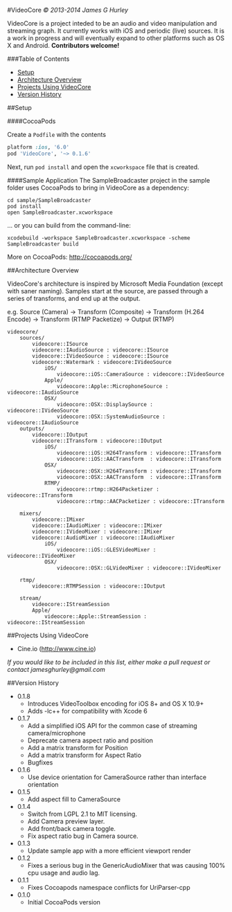
#VideoCore
_&copy; 2013-2014 James G Hurley_

VideoCore is a project inteded to be an audio and video manipulation and streaming graph.  It currently works with iOS and periodic (live) sources.  It is a work in progress and will eventually expand to other platforms such as OS X and Android.  **Contributors welcome!**

###Table of Contents
* [Setup](#setup)
* [Architecture Overview](#architecture-overview)
* [Projects Using VideoCore](#projects-using-videocore)
* [Version History](#version-history)

##Setup

####CocoaPods

Create a `Podfile` with the contents
``` ruby
platform :ios, '6.0'
pod 'VideoCore', '~> 0.1.6'
```
Next, run `pod install` and open the `xcworkspace` file that is created.

####Sample Application
The SampleBroadcaster project in the sample folder uses CocoaPods to bring in
VideoCore as a dependency:

```
cd sample/SampleBroadcaster
pod install
open SampleBroadcaster.xcworkspace
```

... or you can build from the command-line:
```
xcodebuild -workspace SampleBroadcaster.xcworkspace -scheme SampleBroadcaster build
```
More on CocoaPods: http://cocoapods.org/


##Architecture Overview

VideoCore's architecture is inspired by Microsoft Media Foundation (except with saner naming).  Samples start at the source, are passed through a series of transforms, and end up at the output.

e.g. Source (Camera) -> Transform (Composite) -> Transform (H.264 Encode) -> Transform (RTMP Packetize) -> Output (RTMP)

```
videocore/
    sources/
        videocore::ISource
        videocore::IAudioSource : videocore::ISource
        videocore::IVideoSource : videocore::ISource
        videocore::Watermark : videocore:IVideoSource
            iOS/
                videocore::iOS::CameraSource : videocore::IVideoSource
            Apple/
                videocore::Apple::MicrophoneSource : videocore::IAudioSource
            OSX/
                videocore::OSX::DisplaySource : videocore::IVideoSource
                videocore::OSX::SystemAudioSource : videocore::IAudioSource
    outputs/
        videocore::IOutput
        videocore::ITransform : videocore::IOutput
            iOS/
                videocore::iOS::H264Transform : videocore::ITransform
                videocore::iOS::AACTransform  : videocore::ITransform
            OSX/
                videocore::OSX::H264Transform : videocore::ITransform
                videocore::OSX::AACTransform  : videocore::ITransform
            RTMP/
                videocore::rtmp::H264Packetizer : videocore::ITransform
                videocore::rtmp::AACPacketizer : videocore::ITransform

    mixers/
        videocore::IMixer
        videocore::IAudioMixer : videocore::IMixer
        videocore::IVideoMixer : videocore::IMixer
        videocore::AudioMixer : videocore::IAudioMixer
            iOS/
                videocore::iOS::GLESVideoMixer : videocore::IVideoMixer
            OSX/
                videocore::OSX::GLVideoMixer : videocore::IVideoMixer

    rtmp/
        videocore::RTMPSession : videocore::IOutput

    stream/
        videocore::IStreamSession
        Apple/
            videocore::Apple::StreamSession : videocore::IStreamSession

```
##Projects Using VideoCore

* Cine.io (http://www.cine.io)

_If you would like to be included in this list, either make a pull request or contact jamesghurley@gmail.com_

##Version History

* 0.1.8
    * Introduces VideoToolbox encoding for iOS 8+ and OS X 10.9+
    * Adds -lc++ for compatibility with Xcode 6
* 0.1.7 
    * Add a simplified iOS API for the common case of streaming camera/microphone
    * Deprecate camera aspect ratio and position
    * Add a matrix transform for Position
    * Add a matrix transform for Aspect Ratio
    * Bugfixes
* 0.1.6
	* Use device orientation for CameraSource rather than interface orientation
* 0.1.5 
	* Add aspect fill to CameraSource
* 0.1.4 
	* Switch from LGPL 2.1 to MIT licensing.
    * Add Camera preview layer. 
    * Add front/back camera toggle.
    * Fix aspect ratio bug in Camera source.
* 0.1.3 
	* Update sample app with a more efficient viewport render
* 0.1.2 
	* Fixes a serious bug in the GenericAudioMixer that was causing 100% cpu usage and audio lag.
* 0.1.1 
 	* Fixes Cocoapods namespace conflicts for UriParser-cpp
* 0.1.0 
	* Initial CocoaPods version

